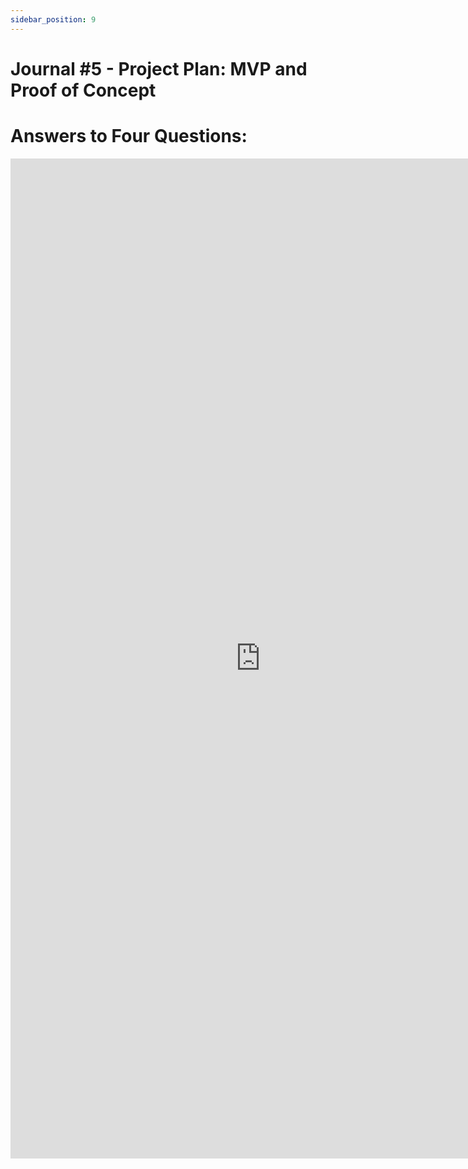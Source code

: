 ```yaml
---
sidebar_position: 9
---
```

# Journal #5 - Project Plan: MVP and Proof of Concept

# Answers to Four Questions:

<iframe src="https://docs.google.com/document/d/e/2PACX-1vROB7apZYwUrKbDWu_RDU1rdoUE3rOW8Ik1IRp6EpgtxnVWryvnpye1npb-IfruTvZTGYxf0w8yWVr8/pub?embedded=true"frameborder="0" width="800" height="1600" allowfullscreen="true" mozallowfullscreen="true" webkitallowfullscreen="true"></iframe>